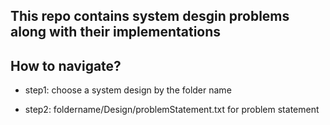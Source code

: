 ## This repo contains system desgin problems along with their implementations

## How to navigate?

- step1: choose a system design by the folder name

- step2: foldername/Design/problemStatement.txt for problem statement
